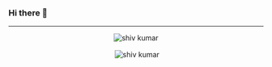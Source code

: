 
### Hi there 👋
<hr/>


<p align="center"><img align="center" src="https://github-readme-stats.vercel.app/api/top-langs/?username=shivkumar5&layout=compact&hide=html" alt="shiv kumar" /> 
<p align="center">&nbsp;<img align="center" src="https://github-readme-stats.vercel.app/api?username=shivkumar5&show_icons=true&count_private=true" alt="shiv kumar" /></p>
<!--
**shivkumar5/shivkumar5** is a ✨ _special_ ✨ repository because its `README.md` (this file) appears on your GitHub profile.

Here are some ideas to get you started:

- 🔭 I’m currently working on ...
- 🌱 I’m currently learning ...
- 👯 I’m looking to collaborate on ...
- 🤔 I’m looking for help with ...
- 💬 Ask me about ...
- 📫 How to reach me: ...
- 😄 Pronouns: ...
- ⚡ Fun fact: ...
  -->

<br>
<h3 align="center">Stats</h3>
<br>

<p align="center"><img align="center" src="https://github-readme-stats.vercel.app/api/top-langs/?username=shivkumar5&layout=compact&hide=html" alt="shiv kumar" /> </p>
<p align="center">&nbsp;<img align="center" src="https://github-readme-stats.vercel.app/api?username=shivkumar5&show_icons=true&count_private=true" alt="shiv kumar" /></p>

<br>
